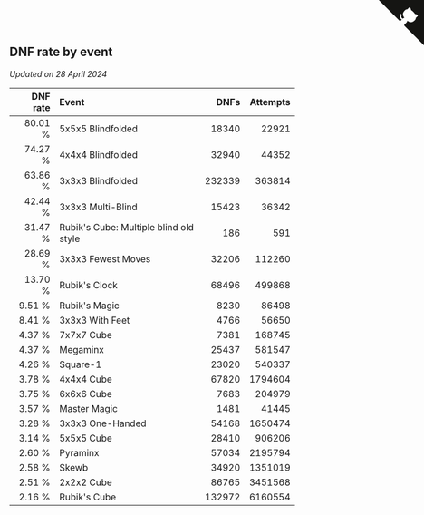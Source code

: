 ## DNF rate by event

*Updated on 28 April 2024*

| DNF rate | Event | DNFs | Attempts |
| ---: | :--- | ---: | ---: |
| 80.01 % | 5x5x5 Blindfolded | 18340 | 22921 |
| 74.27 % | 4x4x4 Blindfolded | 32940 | 44352 |
| 63.86 % | 3x3x3 Blindfolded | 232339 | 363814 |
| 42.44 % | 3x3x3 Multi-Blind | 15423 | 36342 |
| 31.47 % | Rubik's Cube: Multiple blind old style | 186 | 591 |
| 28.69 % | 3x3x3 Fewest Moves | 32206 | 112260 |
| 13.70 % | Rubik's Clock | 68496 | 499868 |
| 9.51 % | Rubik's Magic | 8230 | 86498 |
| 8.41 % | 3x3x3 With Feet | 4766 | 56650 |
| 4.37 % | 7x7x7 Cube | 7381 | 168745 |
| 4.37 % | Megaminx | 25437 | 581547 |
| 4.26 % | Square-1 | 23020 | 540337 |
| 3.78 % | 4x4x4 Cube | 67820 | 1794604 |
| 3.75 % | 6x6x6 Cube | 7683 | 204979 |
| 3.57 % | Master Magic | 1481 | 41445 |
| 3.28 % | 3x3x3 One-Handed | 54168 | 1650474 |
| 3.14 % | 5x5x5 Cube | 28410 | 906206 |
| 2.60 % | Pyraminx | 57034 | 2195794 |
| 2.58 % | Skewb | 34920 | 1351019 |
| 2.51 % | 2x2x2 Cube | 86765 | 3451568 |
| 2.16 % | Rubik's Cube | 132972 | 6160554 |


<a href="https://github.com/jonatanklosko/wca_statistics" class="github-corner" aria-label="View source on Github"><svg width="80" height="80" viewBox="0 0 250 250" style="fill:#151513; color:#fff; position: absolute; top: 0; border: 0; right: 0;" aria-hidden="true"><path d="M0,0 L115,115 L130,115 L142,142 L250,250 L250,0 Z"></path><path d="M128.3,109.0 C113.8,99.7 119.0,89.6 119.0,89.6 C122.0,82.7 120.5,78.6 120.5,78.6 C119.2,72.0 123.4,76.3 123.4,76.3 C127.3,80.9 125.5,87.3 125.5,87.3 C122.9,97.6 130.6,101.9 134.4,103.2" fill="currentColor" style="transform-origin: 130px 106px;" class="octo-arm"></path><path d="M115.0,115.0 C114.9,115.1 118.7,116.5 119.8,115.4 L133.7,101.6 C136.9,99.2 139.9,98.4 142.2,98.6 C133.8,88.0 127.5,74.4 143.8,58.0 C148.5,53.4 154.0,51.2 159.7,51.0 C160.3,49.4 163.2,43.6 171.4,40.1 C171.4,40.1 176.1,42.5 178.8,56.2 C183.1,58.6 187.2,61.8 190.9,65.4 C194.5,69.0 197.7,73.2 200.1,77.6 C213.8,80.2 216.3,84.9 216.3,84.9 C212.7,93.1 206.9,96.0 205.4,96.6 C205.1,102.4 203.0,107.8 198.3,112.5 C181.9,128.9 168.3,122.5 157.7,114.1 C157.9,116.9 156.7,120.9 152.7,124.9 L141.0,136.5 C139.8,137.7 141.6,141.9 141.8,141.8 Z" fill="currentColor" class="octo-body"></path></svg></a><style>.github-corner:hover .octo-arm{animation:octocat-wave 560ms ease-in-out}@keyframes octocat-wave{0%,100%{transform:rotate(0)}20%,60%{transform:rotate(-25deg)}40%,80%{transform:rotate(10deg)}}@media (max-width:500px){.github-corner:hover .octo-arm{animation:none}.github-corner .octo-arm{animation:octocat-wave 560ms ease-in-out}}</style>
